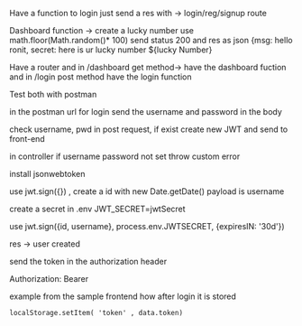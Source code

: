 Have a function to login just send a res with -> login/reg/signup route

Dashboard function -> create a lucky number use math.floor(Math.random()* 100) send status 200 and res as json {msg: hello ronit, secret: here is ur lucky number ${lucky Number}

Have a router and in /dashboard get method-> have the dashboard fuction and in /login post method have the login function

Test both with postman

in the postman url for login send the username and password in the body

check username, pwd in post request, if exist create new JWT and send to front-end

in controller if username password not set throw custom error

install jsonwebtoken 

use jwt.sign({}) , create a id with new Date.getDate()
payload is username

create a secret in .env JWT_SECRET=jwtSecret

use jwt.sign({id, username}, process.env.JWTSECRET, {expiresIN: '30d'})

res -> user created

send the token in the authorization header

Authorization: Bearer <token>

example from the sample frontend how after login it is stored

    localStorage.setItem( 'token' , data.token)